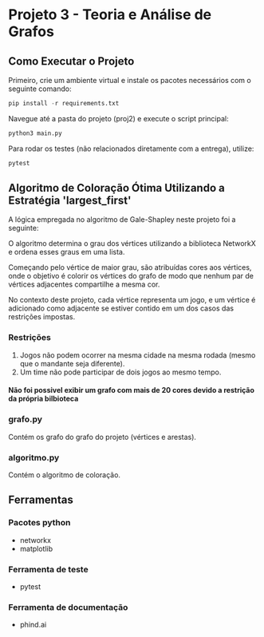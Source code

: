 # Projeto 3 - Teoria e Análise de Grafos

## Como Executar o Projeto

Primeiro, crie um ambiente virtual e instale os pacotes necessários com o seguinte comando:

```python
pip install -r requirements.txt
```

Navegue até a pasta do projeto (proj2) e execute o script principal:

```python
python3 main.py
```

Para rodar os testes (não relacionados diretamente com a entrega), utilize:

```python
pytest
```

## Algoritmo de Coloração Ótima Utilizando a Estratégia 'largest_first'

A lógica empregada no algoritmo de Gale-Shapley neste projeto foi a seguinte:

O algoritmo determina o grau dos vértices utilizando a biblioteca NetworkX e ordena esses graus em uma lista.

Começando pelo vértice de maior grau, são atribuídas cores aos vértices, onde o objetivo é colorir os vértices do grafo de modo que nenhum par de vértices adjacentes compartilhe a mesma cor.

No contexto deste projeto, cada vértice representa um jogo, e um vértice é adicionado como adjacente se estiver contido em um dos casos das restrições impostas.

### Restrições

1. Jogos não podem ocorrer na mesma cidade na mesma rodada (mesmo que o mandante seja diferente).
2. Um time não pode participar de dois jogos ao mesmo tempo.

#### Não foi possivel exibir um grafo com mais de 20 cores devido a restrição da própria bilbioteca

### grafo.py

Contém os grafo do grafo do projeto (vértices e arestas).

### algoritmo.py

Contém o algoritmo de coloração.

## Ferramentas

### Pacotes python

- networkx
- matplotlib

### Ferramenta de teste

- pytest

### Ferramenta de documentação

- phind.ai
